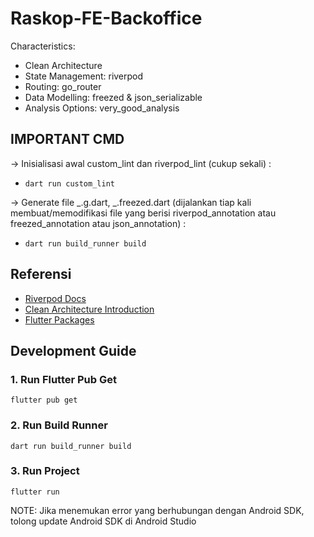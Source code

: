 # Raskop-FE-Backoffice

Characteristics:

- Clean Architecture
- State Management: riverpod
- Routing: go_router
- Data Modelling: freezed & json_serializable
- Analysis Options: very_good_analysis

## IMPORTANT CMD

-> Inisialisasi awal custom_lint dan riverpod_lint (cukup sekali) :

- `dart run custom_lint`

-> Generate file _.g.dart, _.freezed.dart (dijalankan tiap kali membuat/memodifikasi file yang berisi riverpod_annotation atau freezed_annotation atau json_annotation) :

- `dart run build_runner build`

## Referensi

- [Riverpod Docs](https://riverpod.dev/docs/essentials/first_request)
- [Clean Architecture Introduction](https://codewithandrea.com/articles/flutter-app-architecture-riverpod-introduction/)
- [Flutter Packages](https://pub.dev/)

## Development Guide

### 1. Run Flutter Pub Get

`flutter pub get`

### 2. Run Build Runner

`dart run build_runner build`

### 3. Run Project

`flutter run`

NOTE: Jika menemukan error yang berhubungan dengan Android SDK, tolong update Android SDK di Android Studio
